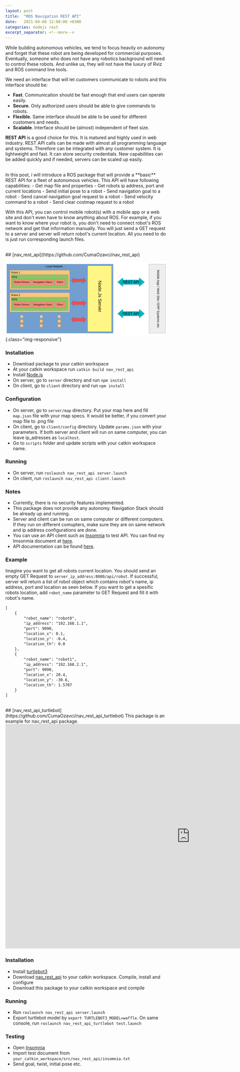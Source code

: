 ```yaml
---
layout: post
title:  "ROS Navigation REST API"
date:   2021-04-08 12:00:00 +0300
categories: nodejs rest
excerpt_separator: <!--more-->
---
```


While building autonomous vehicles, we tend to focus heavily on autonomy and forget that these robot are being developed for commercial purposes. Eventually, someone who does not have any robotics background will need to control these robots. And unlike us, they will not have the luxury of Rviz and ROS command line tools.

We need an interface that will let customers communicate to robots and this interface should be:
- **Fast**. Communication should be fast enough that end users can operate easily.
- **Secure**. Only authorized users should be able to give commands to robots.
- **Flexible**. Same interface should be able to be used for different customers and needs.
- **Scalable**. Interface should be (almost) independent of fleet size.

**REST API** is a good choice for this. It is matured and highly used in web industry. REST API calls can be made with almost all programming language and systems. Therefore can be integrated with any customer system. It is lightweight and fast. It can store security credentials. New capabilities can be added quickly and if needed, servers can be scaled up easily.

<br/>
In this post, i will introduce a ROS package that will provide a **basic** REST API for a fleet of autonomous vehicles. This API will have following capabilities:
- Get map file and properties 
- Get robots ip address, port and current locations
- Send initial pose to a robot
- Send navigation goal to a robot
- Send cancel navigation goal request to a robot
- Send velocity command to a robot
- Send clear costmap request to a robot


With this API, you can control mobile robot(s) with a mobile app or a web site and don't even have to know anything about ROS. For example, if you want to know where your robot is, you don't need to connect robot's ROS network and get that information manually. You will just send a GET request to a server and server will return robot's current location. All you need to do is just run corresponding launch files.
<!--more-->
<br/>
## [nav_rest_api](https://github.com/CumaOzavci/nav_rest_api)

![NAV REST API](/pictures/ros_rest_api.png){:class="img-responsive"}

### Installation
- Download package to your catkin workspace
- At your catkin workspace run `catkin build nav_rest_api`
- Install [Node.js](https://nodejs.org/en/download/)
- On server, go to `server` directory and run `npm install`
- On client, go to `client` directory and run `npm install`

### Configuration
- On server, go to `server/map` directory. Put your map here and fill `map.json` file with your map specs. It would be better, if you convert your map file to .png file
- On client, go to `client/config` directory. Update `params.json` with your parameters. If both server and client will run on same computer, you can leave ip_adresses as `localhost`.
- Go to `scripts` folder and update scripts with your catkin workspace name.

### Running
- On server, run `roslaunch nav_rest_api server.launch`
- On client, run `roslaunch nav_rest_api client.launch`

### Notes
- Currently, there is no security features implemented.
- This package does not provide any autonomy. Navigation Stack should be already up and running.
- Server and client can be run on same computer or different computers. If they run on different comupters, make sure they are on same network and ip address configurations are done.
- You can use an API client such as [Insomnia](https://insomnia.rest/) to test API. You can find my Imsonmia document at [here](https://github.com/CumaOzavci/nav_rest_api/blob/master/insomnia.txt).
- API documentation can be found [here](https://github.com/CumaOzavci/nav_rest_api/blob/master/nav_rest_api.pdf).

### Example
Imagine you want to get all robots current location. You should send an empty GET Request to `server_ip_address:8080/api/robot`. If successful, server will return a list of robot object which contains robot's name, ip address, port and location as seen below. If you want to get a spesific robots location, add `robot_name` parameter to GET Request and fill it with robot's name. 

```
[
    {
        "robot_name": "robot0",
        "ip_address": "192.168.1.1",
        "port": 9090,
        "location_x": 0.1,
        "location_y": -0.4,
        "location_th": 0.0
    },
    {
        "robot_name": "robot1",
        "ip_address": "192.168.2.1",
        "port": 9090,
        "location_x": 20.4,
        "location_y": -30.6,
        "location_th": 1.5707
    }
]
```

<br/>
## [nav_rest_api_turtlebot](https://github.com/CumaOzavci/nav_rest_api_turtlebot)
This package is an example for nav_rest_api package.

<iframe width="1150" height="700" src="https://www.youtube.com/embed/1Kw58aKMdZQ" title="YouTube video player" frameborder="0" allow="accelerometer; autoplay; clipboard-write; encrypted-media; gyroscope; picture-in-picture" allowfullscreen></iframe>


### Installation
- Install [turtlebot3](http://wiki.ros.org/turtlebot3)
- Download [nav_rest_api](https://github.com/CumaOzavci/nav_rest_api) to your catkin workspace. Compile, install and configure
- Download this package to your catkin workspace and compile

### Running
- Run `roslaunch nav_rest_api server.launch`
- Export turtlebot model by `export TURTLEBOT3_MODEL=waffle`. On same console, run `roslaunch nav_rest_api_turtlebot test.launch`

### Testing
- Open [Insomnia](https://insomnia.rest/)
- Import test document from `your_catkin_workspace/src/nav_rest_api/insomnia.txt`
- Send goal, twist, initial pose etc.